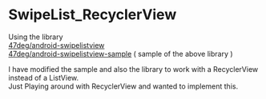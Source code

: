 SwipeList_RecyclerView
======================

Using the library<br>
<a href="https://github.com/47deg/android-swipelistview">47deg/android-swipelistview</a><br>
<a href="https://github.com/47deg/android-swipelistview-sample">47deg/android-swipelistview-sample</a>  ( sample of the above library )

I have modified the sample and also the library to work with a RecyclerView instead of a ListView.<br>
Just Playing around with RecyclerView and wanted to implement this.
